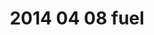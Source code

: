 ---
layout: blog
title: 2014 04 08 fuel
category: blog
lat: 47.6247
lng: -122.3073
altitude: 108.92
image: https://s3-us-west-2.amazonaws.com/worldcup14/2014-04-08 18:05:08 PDT.jpg
observation: 20140408180508PDT
---